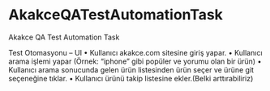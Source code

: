# AkakceQATestAutomationTask
Akakce QA Test Automation Task


Test Otomasyonu – UI
• Kullanıcı akakce.com sitesine giriş yapar.
• Kullanıcı arama işlemi yapar (Örnek: “iphone” gibi popüler ve yorumu olan bir ürün)
• Kullanıcı arama sonucunda gelen ürün listesinden ürün seçer ve ürüne git seçeneğine
tıklar.
• Kullanıcı ürünü takip listesine ekler.(Belki arttırabiliriz)
